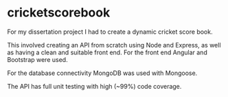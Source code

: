 # cricketscorebook

For my dissertation project I had to create a dynamic cricket score book.

This involved creating an API from scratch using Node and Express, as well as having a clean and suitable front end. For the front end Angular and Bootstrap were used. 

For the database connectivity MongoDB was used with Mongoose.

The API has full unit testing with high (~99%) code coverage.
